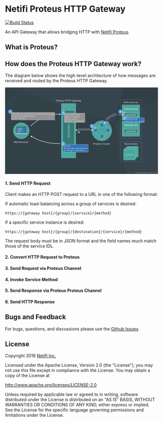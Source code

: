# Netifi Proteus HTTP Gateway
[![Build Status](https://travis-ci.org/netifi-proteus/proteus-httpgateway.svg?branch=master)](https://travis-ci.org/netifi-proteus/proteus-httpgateway)

An API Gateway that allows bridging HTTP with [Netifi Proteus](https://www.netifi.com).

## What is Proteus?

## How does the Proteus HTTP Gateway work?
The diagram below shows the high-level architecture of how messages are received and routed by the Proteus HTTP Gateway.
 
![diagram](diagram.png)

#### 1. Send HTTP Request

Client makes an HTTP POST request to a URL in one of the following format:

If automatic load-balancing across a group of services is desired:

    https://{gateway host}/{group}/{service}/{method}

If a specific service instance is desired:

    https://{gateway host}/{group}/{destination}/{service}/{method}
    
The request body must be in JSON format and the field names much match those of the service IDL.

#### 2. Convert HTTP Request to Proteus

#### 3. Send Request via Proteus Channel

#### 4. Invoke Service Method

#### 5. Send Response via Proteus Proteus Channel

#### 6. Send HTTP Response

## Bugs and Feedback
For bugs, questions, and discussions please use the [Github Issues](https://github.com/netifi-proteus/proteus-httpgateway/issues).

## License
Copyright 2018 [Netifi Inc.](https://www.netifi.com)

Licensed under the Apache License, Version 2.0 (the "License");
you may not use this file except in compliance with the License.
You may obtain a copy of the License at

   http://www.apache.org/licenses/LICENSE-2.0

Unless required by applicable law or agreed to in writing, software
distributed under the License is distributed on an "AS IS" BASIS,
WITHOUT WARRANTIES OR CONDITIONS OF ANY KIND, either express or implied.
See the License for the specific language governing permissions and
limitations under the License.